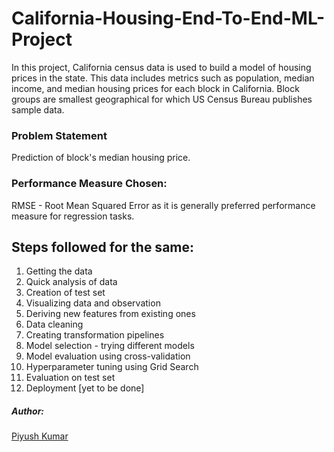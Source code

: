 # California-Housing-End-To-End-ML-Project

In this project, California census data is used to build a model of housing prices in the state. This data includes metrics such as population, median income, and median housing prices for 
each block in California. Block groups are smallest geographical for which US Census Bureau publishes sample data.

### Problem Statement

Prediction of block's median housing price.

### Performance Measure Chosen:
RMSE - Root Mean Squared Error as it is generally preferred performance measure for regression tasks.

## Steps followed for the same:

1. Getting the data
2. Quick analysis of data
3. Creation of test set
4. Visualizing data and observation
5. Deriving new features from existing ones
6. Data cleaning
7. Creating transformation pipelines
8. Model selection - trying different models
9. Model evaluation using cross-validation
10. Hyperparameter tuning using Grid Search
11. Evaluation on test set
12. Deployment [yet to be done]

##### Author:
[Piyush Kumar](https://github.com/styles3544)

